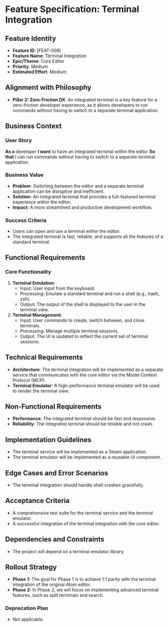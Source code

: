 # Feature Specification: Terminal Integration

## Feature Identity
- **Feature ID**: [FEAT-008]
- **Feature Name**: Terminal Integration
- **Epic/Theme**: Core Editor
- **Priority**: Medium
- **Estimated Effort**: Medium

## Alignment with Philosophy
- **Pillar 2: Zero-Friction DX**: An integrated terminal is a key feature for a zero-friction developer experience, as it allows developers to run commands without having to switch to a separate terminal application.

## Business Context
### User Story
**As a** developer
**I want** to have an integrated terminal within the editor
**So that** I can run commands without having to switch to a separate terminal application.

### Business Value
- **Problem**: Switching between the editor and a separate terminal application can be disruptive and inefficient.
- **Solution**: An integrated terminal that provides a full-featured terminal experience within the editor.
- **Impact**: A more streamlined and productive development workflow.

### Success Criteria
- Users can open and use a terminal within the editor.
- The integrated terminal is fast, reliable, and supports all the features of a standard terminal.

## Functional Requirements
### Core Functionality
1. **Terminal Emulation**:
   - Input: User input from the keyboard.
   - Processing: Emulate a standard terminal and run a shell (e.g., bash, zsh).
   - Output: The output of the shell is displayed to the user in the terminal view.
2. **Terminal Management**:
   - Input: User commands to create, switch between, and close terminals.
   - Processing: Manage multiple terminal sessions.
   - Output: The UI is updated to reflect the current set of terminal sessions.

## Technical Requirements
- **Architecture**: The terminal integration will be implemented as a separate service that communicates with the core editor via the Model Context Protocol (MCP).
- **Terminal Emulator**: A high-performance terminal emulator will be used to render the terminal view.

## Non-Functional Requirements
- **Performance**: The integrated terminal should be fast and responsive.
- **Reliability**: The integrated terminal should be reliable and not crash.

## Implementation Guidelines
- The terminal service will be implemented as a Gleam application.
- The terminal emulator will be implemented as a reusable UI component.

## Edge Cases and Error Scenarios
- The terminal integration should handle shell crashes gracefully.

## Acceptance Criteria
- A comprehensive test suite for the terminal service and the terminal emulator.
- A successful integration of the terminal integration with the core editor.

## Dependencies and Constraints
- The project will depend on a terminal emulator library.

## Rollout Strategy
- **Phase 1:** The goal for Phase 1 is to achieve 1:1 parity with the terminal integration of the original Atom editor.
- **Phase 2:** In Phase 2, we will focus on implementing advanced terminal features, such as split terminals and search.

### Deprecation Plan
- Not applicable.
